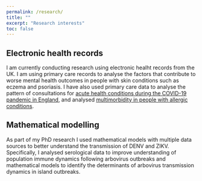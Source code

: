 ```yaml
---
permalink: /research/
title: ""
excerpt: "Research interests"
toc: false
---
```


## Electronic health records

I am currently conducting research using electronic healht records from the UK. I am using primary care records to analyse the factors that contribute to worse mental health outcomes in people with skin conditions such as eczema and psoriasis. I have also used primary care data to analyse the pattern of consultations for [acute health conditions during the COVID-19 pandemic in England](https://doi.org/10.1016/S2589-7500(21)00017-0), and analysed [multimorbidity in people with allergic conditions](https://hendersonad.github.io/MICAC/).


## Mathematical modelling 
As part of my PhD research I used mathematical models with multiple data sources to better understand the transmission of DENV and ZIKV. Specifically, I analysed serological data to improve understanding of population immune dynamics following arbovirus outbreaks and mathematical models to identify the determinants of arbovirus transmission dynamics in island outbreaks. 
